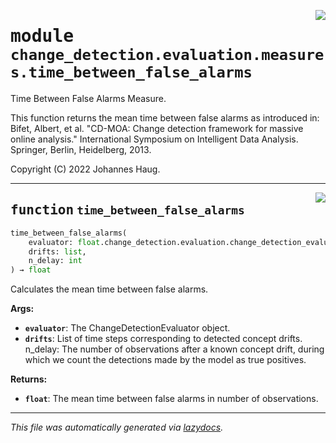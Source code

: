<!-- markdownlint-disable -->

<a href="https://github.com/haugjo/float/tree/main/float/change_detection/evaluation/measures/time_between_false_alarms.py#L0"><img align="right" style="float:right;" src="https://img.shields.io/badge/-source-cccccc?style=flat-square"></a>

# <kbd>module</kbd> `change_detection.evaluation.measures.time_between_false_alarms`
Time Between False Alarms Measure. 

This function returns the mean time between false alarms as introduced in: Bifet, Albert, et al. "CD-MOA: Change detection framework for massive online analysis." International Symposium on Intelligent Data Analysis. Springer, Berlin, Heidelberg, 2013. 

Copyright (C) 2022 Johannes Haug. 


---

<a href="https://github.com/haugjo/float/tree/main/float/change_detection/evaluation/measures/time_between_false_alarms.py#L15"><img align="right" style="float:right;" src="https://img.shields.io/badge/-source-cccccc?style=flat-square"></a>

## <kbd>function</kbd> `time_between_false_alarms`

```python
time_between_false_alarms(
    evaluator: float.change_detection.evaluation.change_detection_evaluator.ChangeDetectionEvaluator,
    drifts: list,
    n_delay: int
) → float
```

Calculates the mean time between false alarms. 



**Args:**
 
 - <b>`evaluator`</b>:  The ChangeDetectionEvaluator object. 
 - <b>`drifts`</b>:  List of time steps corresponding to detected concept drifts. n_delay:  The number of observations after a known concept drift, during which we count the detections made by the  model as true positives. 



**Returns:**
 
 - <b>`float`</b>:  The mean time between false alarms in number of observations. 




---

_This file was automatically generated via [lazydocs](https://github.com/ml-tooling/lazydocs)._
